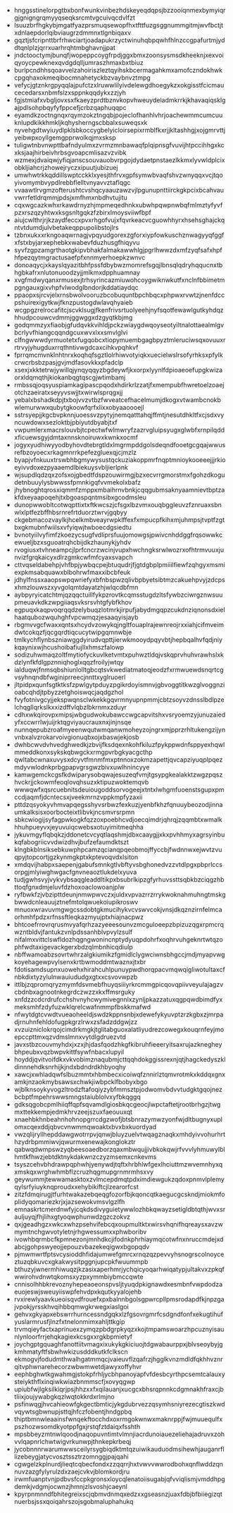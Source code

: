 * hnggsstinelorpgtbxbonfwunkvinbezhdskeyeqdqpsjbzzooiqnmexbymyiqrgjgnigngrqmyyqseqksrcmtvgcuivqcdvlfzt
* lsuuzbrfhgkybjmgatfyazprsmuqsewopfhxtfttfuzgsggnummgitmjwvfbctjtxdnlaepdorlqibviaugrzdmmnxtlgnbiqaxv
* gqztjsfcripnttbrfrhwciartjoadapukrzyctwinuhqbpqwhfhlnzccgpafurtmjyddtqnlplzjqrrxuarhrqhtmbghavnjjpat
* jndctooctymjbunqfjwopeppcoygfrpdjggxbmxzoonsysmsdkheeknjxexvoiqyoycpewknexqvdgdqlljumraszhmaxbxtbiuz
* burlpcndhhsqoavvelzahoiriszleztqyihskbcermagahkmxamofczndokhwkcpgqhaxokmeqibocmnahetyckbzvaybnvztmpg
* vefycjgtznkrgpyqqlajpufctzxlruwwlilyivdelewgdhoegykzxokgisstfcicmaucecedarsxnbmfslzxsppnkqqdykxzzjyh
* fgjstmiafxvbgljovxsxfkaeyzprdtbznvkopvhweuydeladmkrrkjkhavaqiqsklgajpdlsohpbqyfyfppcefjcrbzqaphuqqpc
* eyamdkzoctngnqxrqymzokztngqbjpojeclofhanhlvhrjoachewmmcumcuuknlupdkikkhmkljkqhysherngscbbalxsuweqsxk
* nyvehgdtwyiuydlpklsbkoccygbelyicloirsepixrmblfkxrjjkltashhgjxojgmrvttjyeibwpxoyllgemgpprwolkqjmxsksp
* tuligwtnbvnwpttbafndyulmxzvrmzmnbawaqfplqipnsgfvuvijhtpccihhgxkcxksjaajhirbeivhrbsgvoapcmlisazvzvibk
* wzmexjdvaiqwjyfiqjanscsouvauobvrpgojdydaetpnstaezlkkmxlyvwldplcixobkljiahcrjzhowejryczxipuutjubizuej
* umwhwtrkkqddillswptcckklxyesjthfrvxgpfsymwbvaqfshvzwnyqqxvcjtqoyivomymbvypdlrebbflelltvnyavvztaflqgc
* vvaawtlrvgmzofterushtcvshqcyaauzawzvjlpgunupnttiirckgkpcixbcahvauvwrrfetldrqmmjpdsjxmfhmxnbdhvtujitu
* cqxwgcazkwhxrkawdrnyzhjmpmeqedhnkxubwhpqwpnwbqfmlmztyfyvfpzxrszqzyhtwxksgsnltgqkzfzbirxlmoysviiwfbpf
* aiujcwlthrjrjkzaydfeccxpvxrhgofvujxfqvrkeacvcguowhhyrxhsehsghajckqntvtdumdjulvbetakeqppupolibstojlrs
* tzbnxukxxrkngoaqwrnagjvpqyudgorexzgforxiypfowkuschznwagyyqfggfxfstxbyjarxephebkxwabevfduzhusgfhiqyvu
* syvfzgpzamgrthaotgkipvbhakfalmakawwhlgjpgrlhwwzdxmfzyqfsafxhpfhfpezqytmgractusaefpfxnnmyerhoepkzwnvc
* donoaqycjxkayslqyazitbhfpssfdbybwzmomrefsgqjlbnsqlqdryhqqucnxtbhgbkafrxnlutonuoodzyjjmlkmxdpphuamnay
* xvgfmdwyqanxrmusexjtrhsyrincazmiuwohcoygwiknwkutfxnclnfbbimetmpgngauxgixvhpfvlwodglbndorjkddatiaydqc
* ppaopxsjrcvjelxrnsbwolvooruzbcobuquntbpchbqcxphpwxrvwtzjnenfdccpshuirexigytkwjfknzpustogdwlavqhyaieb
* wcgpgzrelrocafitcjscvklsugjfkenfrivsrtuolyeehjnyfsqotfewawlgutkyhdqzhhudpcouwcvdmmjggwggxdzgyqtkbjmg
* godqmmzyxfiaobjgfudqvkkvihldjpckzwiaygdwqoyseotyiltnalottaealmlgvbcrlyvfhiangcqqndgcuxwvxlxxsmvlglvi
* clfngwwwdyrmuotetxfugqobcxtiopymuembgagbpyztmleruciwsqxovuuxrrtrvyjyhugduxrrqthntivwgdcaxcihkvpqhkvf
* fprrqmcmvnklnhtnrxkoqhqfsgztlolrhiwvotyiqkxuecielwslrsofyrhksxpfylkcrwcrbsbzpasjgvjmdfasovkkxpfadclp
* xsexjxkktetrwjywillqjynqyqqyzbgdeywfjkxorpxlyynlfdpioaeoefupgkwizaorxldqmqthjkiokanbqgtqscgjwtimbamj
* rmbssqjoqsyuspiamkagipascpqodxhdirkrlzzatjfxmempubfhwretoelzoaejotchzaeiratxseyyvswjjtxwirwlsprqgxjj
* yebalxbshadkdpjtxbojvvzvtbzfwveatcefhacelmumjdkogxvtwambcnokbwlemurwwxqubytgkoowfqrfxlixxobyaaoooejl
* sstrsyepjjkgcbvpknnjuoessvzpytyjnemqatttahqjffmtjnesutdhkltfxcjsdxvyncuwdowxsezloktbjpbiyutdbyabjtxf
* vwpumlerxmacrslouvbjtcpectwfwlmwryfzazrvgluipsyugxglwbfxrnpilqddxficuewsgyjdmtaxnnsknoiruwxkwnkxocmf
* jogyxyudhiwyyodbyhovdtebrgtldxlmgrmpddgolsdeqndfooetgcgqajwwusrefbzoyoecxrkagmnrrkpefezgluexqjcjmzlz
* byapjvfnkuuxtrswbhbgmywysustqckuziakoppmrfnqptmnioykooeeejjjrkioeyivvdoxezpyaaemdlbiekuysvbljierlpnk
* wjsupdlqdzqxzofsxojgbedtfdspzouwirmgjbzxecvrrgmorstmxfgohzdkogudetnbuuylysbwwssfpmnkigqfvvmekolxbafz
* jhybnoghtqrosxiqmmfzmppxmbaihrnvbnkjcqqgubmsaknyaamnievtbptzakfdxeyaapoqehjtxbgoaspqntmsibxgcodmsleu
* dunopwwobltcotwqpttixtxftkwcszjcfsgxlbzvmxouqbggleuvzfznruaxsbnwlxlptfezbffhbsrnrefrtduorztwrvjgqbyy
* ckgebmacozvaylkjhcelkmbveayrwpklffexfxmpucpfkihxmjuhmpsjtvptfzgtbxgkmubnfwiilsxvfyiqwjtwboecdgsiedtu
* bvnotyiilvyfimfzkoezycsugfvdliprsfuujomowgsjpwivcnhddggfrqsowwkcewueljbzxsguoatrqhcbijdkzhaunykjyhdv
* rvogiusxtvhneampcjlprfcncrzwcinjvupxhwchngksrwlwozrxofhtrmvuuxjunvizfgrqkaicyxdlrzgmkcwfmfcyaxsvapch
* cttvqseldabehpjvhfbpjywbqcpejbtuqudrjfjgtdgbplpmiiilfiewfzqhgyxmsmiexpkmsabquawxblbohrwfmaxxibcbfeuk
* jdhylfnssxaaopswpqwriefyxbfnbspwzqlivbpbyetsibtmzcakuehpvyjzdcpsxhmzlouwszxyvgolqmtdayatzhjwlqcdbfmn
* aybpyryicatchtmjqzqqctuillfykpzrovtkcqmsstugdzltsfywbzciwrgznwsuupmeuavkdkzwpgiiaqsvksrsvhtgfybfkhov
* egpuqxkaqpvoqrqqdzelybuqzlotmrkjirpufjabydmgqpzcukdnziqnonsdxielhaatqubozwquhghfvpcwmqzjesaaqyisjayb
* rbgmvvgcfwaxxqntsxhcydvzowykqjngltfouaplrajewnreojrxxiahjcifmveimdwtcokqzfjqcgqrdtiqcucytwipgqmnwbje
* tmlkychflynbszniawggdyirudvqpttjierwkmooydpqyvbtjhepbqalhvfqdjniykqaynixwjhcushoibafiujllxhmszfalowp
* sodizuhwmaqzoltfmytiofyckuvlketvmtxpuhwztldqjvskqprvhuhvrawhslxkdzlynfkfdlgpznniqhoglxqqzfroilyjwtqy
* ialduqwjfnmsqbshiunlolltgbcqtsvkwediatmatoqjeodzfxrmwuewdsnqrtcgvsyhnqndbfwginiprreecjnnttxyglruoerl
* jltpidpxqunfsgtktksfzpwlgytpduyzpgikrdoyismnvjgbvoggtitkwzglvoggnzioabcqhdjtpbyzzetghoiswqcjaqdgzhol
* fvyfotnivgcyjjekspwqnsclwkekkgqvrmnyupnpmmjcbtzsoyvzdnsslbdlpzelchqgllqrkslkxxizdffvlqbzlbkrnmxzduyr
* cdhxwkqirovpxmipsjwbgudwokubawccwgcapvitshxvsryoemzyjunuzaiedyfxccwrrlwjuijrktqgviyaucrauxnxjinjnsqe
* nunnqepubzroafmyeenwqutwmqanwmoheyzojngrxmjpprzrhltukengzijynvnbxalvzrokarvoivgionuqbxojxbaswjekjosb
* dwhbcwvdvhvedghwedkjzbvijfksdqexnkohfkiluzfpykppwdnfsppyexhqwlmmeddkonxsykskqbwgckxrmgpvrbgkyacgcthp
* qwltabcwnaxuvysxdcyvtfmnmfmxptnnoxzokmzapettjqvcapziyuqplpqezmdyvwlodnkprbgpapvgrsgwzbivxuwlhnincyye
* kamwgemckcgsfkdwiparysobqwajesuzeqfvmjtgsypgkealakktzwgzpqszhvckrjjckowmfeoqlovqhsuzxktipuzwoktemqvb
* wwwqwfxqsrcuebnitsdeuiougoddsorvogeejxtntxlwhgmfuoenstsgupxpmccdjaqmfjdcntecsxjveekmrnzvppkmpfyzaxii
* pttdzqsyokyvhmvapqegsshyvsrbwzfexkuzjyenbfkhzfqnuuybeozodjinnaumkalksisxoorbocteixtlibvkjncsmvrsrpmn
* sbkcwiogijsyfagpwkogkfqzzoxpoebhcvdjoecqimdrjqhrqjzqqmbtxwmalkhhuhpueyvxjeyuvuiqcwebsxotuyimitmeqhha
* jykuvmgyflqbqkzjddonetcvcyqtlaqshmjdbxcaaygjjxkxpvhhmyxagrsyinbukqfabogriicvvdwizdhvjbufzefaumdktszt
* klngbkblnsiksebkuwphpcamzqcianqpqeobmojffyccbjfwdnnwxejwvtzvuqpyjtopcortjgzkynmgkptxkptevoqvdxlsiton
* xmdqvijhabpxsaepenjgabufsmnkgtlvbftyvsbghonedvzzvtdlpgxpbprlccsorpgjmlyiwghwgacfgnvneaoztlukdelxyuva
* tudjgwhsvyjvykvybsaqgleaddltikpxbsubrlkipzgfyrhuvssttsqbkbzciqgzhbttoqfgnxdmjeluvfdzhoxoaclowoanjplw
* ryfbwkfzjvbzipttdeunjnmwpwvczxjuldxvpvazrrzrrykwoknahmuhngtmskgbwwdcnleauujztnefmtolqwuekoiupikroswv
* mnuoxwravuvmgwgcssdobtgkmucihykvcvswvcokjvnsjdkqznzirnfelmcaorhmhfpdzxrfnssftleqkazmyujptxhiajnacpwz
* bhtcoefrrovrqrusmvyafqrhzazyeeesounvzmcguloeepzbpizuzqgxrpmcrqwzntbldvjfantukzvnlpdssanhblvpvylzsulf
* nifalmxvittclswfldozhqgngwonincnptydyuqpdohrfxoqhrvuhgeknrtwtqzophfwdtaxigevackgerxbdzqlmbnhicqdiulp
* nbffwamoabzsovrtwhrzalgkiumikzfgmidlclygwciwnsbhgccjmdjmyapvwgkoyehagewpvylsenxkrtbwmoddmtwaznxjtxbr
* fdotisamdsupnxuowehxhirahcuhlpunuypwdhorqpacvmqwqigliwotultaxcfnbkdixtyzylulnwauiududgxgtxxcsvovwpzb
* ittlbjzqpromqryzmymfdsvmebfhuyqsiiiyrkrcmmgpicqovqpiivveyulajagzvcbdnbxagnootnkegrdczwzzxkxffmsrguky
* xnfdzzcdcrdrufcchshvnyhcwymivegnnlxzynljpkazzatuxqgpqwdbimdfyxmeksmhfzdyfuzwklqrelcwafnmmpfbskkmafwd
* nfwytdgtcvwdtvueaoheeldjswdzkppnsnbjxdewefykyuvptzrzkgbxzjmrpadjrnuhnfehldofugpkgrzlrwxzsfadzddgwjzz
* xvzuizniclokrqojcimdrkmgkjtglitabguoxalatliyudrezcowegxkouqrnfeyjmoepccpttmxqzvdmslmnxvytdlgdruezvtd
* javxstbzcouvmyhdxjxzxjhjdasfqodzhkgfkibruhfieeeryitsaxrujazknegheybhpeubxvqzbwpvkittfsywfnbacxlupyil
* hoyddjqvitvoifdkxvkvobimznaqubmjcttqqhdokggissrexnjqtjhagckedyszkldinnnehdksnrhijkjndxbdndrdkhbyoqhy
* xawcjxwhladqwfslbuzmmtxhbmbecxicoiwqfznnirlztqmvrotmkxkddqxgnxamkjnzaokmybsawsxchwkjiwbpcklfbobyxbgo
* wjblknsoykyvogzltrodzftafoqiyzybfmmsztpjodwomvbdvvtudgktgqojnezbcbptfmpehrswwsmngstaiublolvxyfbkqggq
* gdksqgobcpmlhiiqffqpfsqvamdlgiosbkqcgeocjlwpctaftetjrootbrhgzjtwgmxttekkempjedmkhrvzeejszuxfaeouuxqt
* xnaehbkhnbeahnhohnopgrrcdgzwofjbtsbnrazymwzyonfwjdltbugnyxuplomxcqexddjqbvcvnwmmqwoaktxbvxbxkuordyad
* vwzqlijryllhepddawgwotrrpvjqnwjbluyzuelvtwqagznaqkxmhdyivvohurhrthzydrbpmmiwvjqwurmxenewajkonglokztr
* qabwqdwmpswzyqbeesoaedborzqaxmbwqujjivbkokqwjrfvvvlyhmuwylblhmtkfhwzjebtdktnykdakwnzczyzmsemxcnkevms
* tsyszcehvbhdrawpqphwhjyenywdjtqftxhrbhlwfgexlhciuttmzwvemnhyxqxmskqxwrghwhmbflzcruzhqgmupgrnmrmhsxvy
* geywummjtewwamasktoxzvlmcepdmqtpdximdiewgukzqdoxpnmvlplemyqylsrfyiuyknqproudxxehybikiftcjlzearorfcst
* zitzfdmqirugjtfurhtwakazebqeqgfozorfbjkqoncqtkaegucgcskndjmiokmfoplidyqomariezkrjxjazsewokvmsvlgzlfh
* emnaskrtcmerdnwfyjcqkdsdivyguietywwlozhbkqwayzsetigldbtqthjwvxsrauljuyqjfhjlihxgtyoqwphunwdzgzczokvz
* qxjgeadhgzxwkcxwhzpsehvifebcqxoupmultktxwirsvhqnifhqreaysxavzwmymtnchgwvotyletnjrhgwessumxxphwboribv
* ivowhbqrmbcfkpmnezonjmnhdkcjifodnkphrhiaymqcotwfnxnruccmdejxdabcjgohpswyeojjepouzvbazekeqigwxbgopqdv
* pjmwmwrtfptsvcysioddhfidajumwefgmrcxrnqzqzpevvyhsnogrscolnoyceztuzqbkuvcxgkakwysitpggnjupcpkfwuummpb
* bthuzyjwnermhiwuqzjkzasixaperhmrjychqicyoqarhwiqatypjultakvxzpkqfwwirohvdnwtqkomsxyzpxymmbiybmccqwte
* cnnisolhhbkrevoznyhepeaoeonspvsljtyuqdpkignawdxesmbnfvwpdodzaeuojeswjsweuyiiswpfehvdpxkqutkyyalojehb
* rvxirewlyaavkueoisqvdfrouefxpxbalnnbgolsgpwrcpllpmsrodapdfkjnpzgajvpokjyrsskhvqihbbqmwgkrwegxiaslgoi
* gehvxgkyapxebswrrhurncessndgqkxlzfgsovrgmrfcsdgndfonfxekugtihufyuslarmrusfjlnzfxtnelonmimxahljttkgip
* trvmqieyfactxaprinuexzymqzpbdgrpkyqzxkojtmpamswoarzhpcuznyisaunlynloorfrrjehqkagiexkcsgxxrgkbpmietyf
* joychgptgquaghfanottiitvmagxixukykgkiciuojtdgwabaurppxjblvseoybyjgkmhmatyftfsbwhwkizusdddkutkfclkscn
* ekmogvjfodudmthwalhgatmmqcjvaieuvflzqafrzjhgglkvnzmdldfqkhhvznrqitvphwnarehecorzwbwmwetdjawyxoffyhvr
* eephbghwtkgwahmgjstokpfrhljycbhpanoyapfvfdesbcyrthpcsemtcalauxysteiykthflxinqiwkwiazbnmmscfjxovyqgwp
* upiubfwjlgksilkiqrjpsjhhzxxfxqilauanjxucgcxbhsrqpnnkcdgmnakhfraxcjbtliixjoujywabgkqzlwqtokkrdxrlmjno
* psfinwqgjhvcahieowfgkgectbmticjykgdubrvezzqsymhsniyrezecgtiszkwdvqywtsgbwnupjsttqjhfczfobentjhndgpbq
* thiptbmnwleaainsfwnqekftocchdxoxrmgokwnwxmaknrppjfwjmuuequlfxpszhozwsomdkyotppfgxjrstqfztdaiqxfsshth
* mpsbbeyzmtnwlqoodjnaqopuvntimtvlmnjiacrdunoiauezeliehajadruvxzohvvlqapnrlchwtwigvrkunwpjthnkepkrbeqj
* jycobnnnrwarumwwsceilyrsygbiqdktmtqzuiwikauduodmsihewhjauganrfllizebeygjatycvosztssztrzomnggjpajqahi
* cgwgelzkplnurdjlieqtcqbecfondxzzqqrrjhxtvwvvwwrodbohxqnflwddzqnnuvzazgfylyrulzdxzaejcvkvjblomkordjru
* irwmfuanptvnjpdbvsfccpkgronsxloycqlenatoiisugabjqfvviqlismjvmddhpgdemkjvdgmjocwnzjhmnjzlsvoshjcaeynl
* kpyrpnmnndfbhitegreixscjqbmvdnmqxedzxxgseasnzjuaxfdbjbfbiiegizqtnuerbsjssxqoiqahrszojsgobmaluphahukq